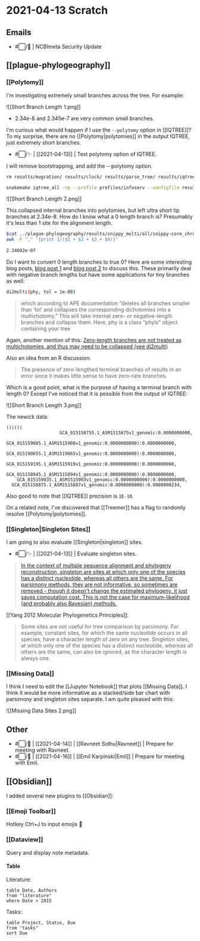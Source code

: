 # 2021-04-13 Scratch

## Emails

- #⬜/🚂 | NCBImeta Security Update 

## [[plague-phylogeography]]

### [[Polytomy]]

I'm investigating extremely small branches across the tree. For example:

![[Short Branch Length 1.png]]

- 2.34e-8 and 2.345e-7 are very common small branches.

I'm curious what would happen if I use the ```--polytomy``` option in [[IQTREE]]? To my surprise, there are no [[Polytomy|polytomies]] in the output IQTREE, just extremely short branches.

- #⬜/✨ | [[2021-04-13]] | Test polytomy option of IQTREE.

I will remove bootstrapping, and add the --polytomy option.

```bash
rm results/mugration/ results/clock/ results/parse_tree/ results/iqtree/ results/snippy_multi/

snakemake iqtree_all -np --profile profiles/infoserv --configfile results/config/snakemake.yaml
```

![[Short Branch Length 2.png]]

This collapsed internal branches into polytomies, but left ultra short tip branches at 2.34e-8. How do I know what a 0 length branch is? Presumably it's less than 1 site for the alignment length.
```bash
$cat ../plague-phylogeography/results/snippy_multi/all/snippy-core_chromosome.full.constant_sites.txt | \
awk -F "," '{print 1/($1 + $2 + $3 + $4)}'
 
2.34692e-07
```

Do I want to convert 0 length branches to true 0? Here are some interesting blog posts, [blog post 1](https://justinbagley.rbind.io/2016/03/01/dealing-negative-phylogenetic-branch-lengths-beast-starting-trees/) and [blog post 2](http://boopsboops.blogspot.com/2010/10/negative-branch-lengths-in-neighbour.html) to discuss this. These primarily deal with negative branch lengths but have some applications for tiny branches as well:

```bash
di2multi(phy, tol = 1e-08)
```

>which according to APE documentation “deletes all branches smaller than ‘tol’ and collapses the corresponding dichotomies into a multichotomy.” This will take internal zero- or negative-length branches and collapse them. Here, phy is a class “phylo” object containing your tree

Again, another mention of this:
[Zero-length branches are not treated as multichotomies, and thus may need to be collapsed (see di2multi)](https://rdrr.io/cran/ape/man/compute.brlen.html)

Also an idea from an R discussion:

>The presence of zero-lengthed terminal branches of results in an error since it makes little sense to have zero-rate branches.

Which is a good point, what is the purpose of having a terminal branch with length 0? Except I've noticed that it is possible from the output of IQTREE:

![[Short Branch Length 3.png]]

The newick data:
```text
((((((
  					GCA_015158755.1_ASM1515875v1_genomic:0.0000000000,
  					GCA_015159085.1_ASM1515908v1_genomic:0.0000000000):0.0000000000,
  				GCA_015190655.1_ASM1519065v1_genomic:0.0000000000):0.0000000000,
  			GCA_015159195.1_ASM1515919v1_genomic:0.0000000000):0.0000000000,
  		GCA_015158945.1_ASM1515894v1_genomic:0.0000000000):0.0000000000,
  	GCA_015159035.1_ASM1515903v1_genomic:0.0000000000):0.0000000000,
  GCA_015158875.1_ASM1515887v1_genomic:0.0000000000):0.0000000234,
```

Also good to note that [[IQTREE]] precision is ```1E-10```.

On a related note, I've discovered that [[Treemer]] has a flag to randomly resolve [[Polytomy|polytomies]].

### [[Singleton|Singleton Sites]]

I am going to also evaluate [[Singleton|singleton]] sites.

- #⬜/✨ | [[2021-04-13]] | Evaluate singleton sites.

> [In the context of multiple sequence alignment and phylogeny reconstruction, singleton are sites at which only one of the species has a distinct nucleotide, whereas all others are the same. For parsimony methods, they are not informative, so sometimes are removed - though it doesn't change the estimated phylogeny, it just saves computation cost. This is not the case for maximum-likelihood (and probably also Bayesian) methods.](https://www.biostars.org/p/376899/)

[[Yang 2012 Molecular Phylogenetics Principles]]:
> Some sites are not useful for tree comparison by parsimony. For example, constant sites, for which the same nucleotide occurs in all species, have a character length of zero on any tree. Singleton sites, at which only one of the species has a distinct nucleotide, whereas all others are the same, can also be ignored, as the character length is always one.

### [[Missing Data]]

I think I need to edit the [[Jupyter Notebook]] that plots [[Missing Data]]. I think it would be more informative as a stacked/side bar chart with parsimony and singleton sites separate. I am quite pleased with this:

![[Missing Data Sites 2.png]]

## Other

- #⬜/🧨 | [[2021-04-14]] | [[Ravneet Sidhu|Ravneet]] |  Prepare for meeting with Ravneet.
- #⬜/🧨 | [[2021-04-16]] | [[Emil Karpinski|Emil]] |   Prepare for meeting with Emil.

## [[Obsidian]]

I added several new plugins to [[Obsidian]]:

### [[Emoji Toolbar]]
Hotkey Ctrl+J to input emojis 🦈

### [[Dataview]]
Query and display note metadata.

#### Table

Literature:

```dataview
table Date, Authors
from "literature"
where Date > 2015
```

Tasks:

```dataview
table Project, Status, Due
from "tasks"
sort Due
```